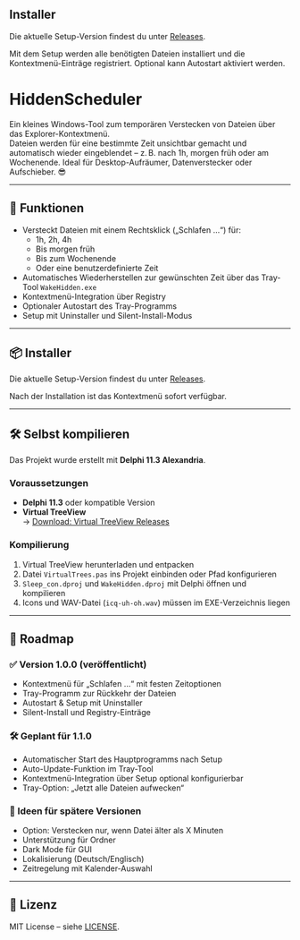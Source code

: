 ## Installer

Die aktuelle Setup-Version findest du unter [Releases](https://github.com/Blondie-61/HiddenScheduler/releases).

Mit dem Setup werden alle benötigten Dateien installiert und die Kontextmenü-Einträge registriert. Optional kann Autostart aktiviert werden.

# HiddenScheduler

Ein kleines Windows-Tool zum temporären Verstecken von Dateien über das Explorer-Kontextmenü.  
Dateien werden für eine bestimmte Zeit unsichtbar gemacht und automatisch wieder eingeblendet – z. B. nach 1h, morgen früh oder am Wochenende. Ideal für Desktop-Aufräumer, Datenverstecker oder Aufschieber. 😎

---

## 🔧 Funktionen

- Versteckt Dateien mit einem Rechtsklick („Schlafen …“) für:
  - 1h, 2h, 4h
  - Bis morgen früh
  - Bis zum Wochenende
  - Oder eine benutzerdefinierte Zeit
- Automatisches Wiederherstellen zur gewünschten Zeit über das Tray-Tool `WakeHidden.exe`
- Kontextmenü-Integration über Registry
- Optionaler Autostart des Tray-Programms
- Setup mit Uninstaller und Silent-Install-Modus

---

## 📦 Installer

Die aktuelle Setup-Version findest du unter [Releases](https://github.com/Blondie-61/HiddenScheduler/releases).

Nach der Installation ist das Kontextmenü sofort verfügbar.

---

## 🛠 Selbst kompilieren

Das Projekt wurde erstellt mit **Delphi 11.3 Alexandria**.

### Voraussetzungen

- **Delphi 11.3** oder kompatible Version
- **Virtual TreeView**  
  → [Download: Virtual TreeView Releases](https://github.com/JAM-Software/Virtual-TreeView/releases/latest)

### Kompilierung

1. Virtual TreeView herunterladen und entpacken
2. Datei `VirtualTrees.pas` ins Projekt einbinden oder Pfad konfigurieren
3. `Sleep_con.dproj` und `WakeHidden.dproj` mit Delphi öffnen und kompilieren
4. Icons und WAV-Datei (`icq-uh-oh.wav`) müssen im EXE-Verzeichnis liegen

---

## 🚧 Roadmap

### ✅ Version 1.0.0 (veröffentlicht)
- Kontextmenü für „Schlafen …“ mit festen Zeitoptionen
- Tray-Programm zur Rückkehr der Dateien
- Autostart & Setup mit Uninstaller
- Silent-Install und Registry-Einträge

### 🛠 Geplant für 1.1.0
- Automatischer Start des Hauptprogramms nach Setup
- Auto-Update-Funktion im Tray-Tool
- Kontextmenü-Integration über Setup optional konfigurierbar
- Tray-Option: „Jetzt alle Dateien aufwecken“

### 🧪 Ideen für spätere Versionen
- Option: Verstecken nur, wenn Datei älter als X Minuten
- Unterstützung für Ordner
- Dark Mode für GUI
- Lokalisierung (Deutsch/Englisch)
- Zeitregelung mit Kalender-Auswahl

---

## 📝 Lizenz

MIT License – siehe [LICENSE](LICENSE).
